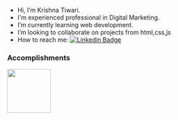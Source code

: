 - Hi, I’m Krishna Tiwari.
- I'm experienced professional in Digital Marketing.
- I’m currently learning web development.
- I’m looking to collaborate on projects from html,css,js
- How to reach me: [![Linkedin Badge](https://img.shields.io/badge/-linkedIn-blue?style=flat&logo=linkedin&logoColor=white)](https://www.linkedin.com/in/kriishna/)
### Accomplishments


<a href="https://api.badgr.io/public/assertions/IzVedXFpSY-mwacZUsXctw?identity__email=tiwarisaritatiwari80%40gmail.com">
  <img src="https://github.com/kkrishhnaa/Krishna-with-KRSNA/blob/main/Postman%20-%20Postman%20API%20Fundamentals%20Student%20Expert%20-%202024-11-13.png?raw=true" width="100" height="100" />
</a>
